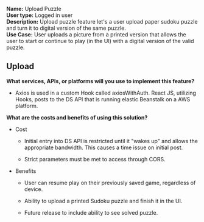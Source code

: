 **Name:** ​Upload Puzzle  
**User type:** ​Logged in user  
**Description:** Upload puzzle feature let's a user upload paper sudoku puzzle and turn it to digital version of the same puzzle.  
**Use Case:** User uploads a picture from a printed version that allows the user to start or continue to play (in the UI) with a digital version of the valid puzzle.

## ​Upload

**What services, APIs, or platforms will you use to implement this feature?**

- Axios is used in a custom Hook called axiosWithAuth. React JS, utilizing Hooks, posts to the DS API that is running elastic Beanstalk on a AWS platform.

**What are the costs and benefits of using this solution?**

- Cost

  - Initial entry into DS API is restricted until it "wakes up" and allows the appropriate bandwidth. This causes a time issue on initial post.

  - Strict parameters must be met to access through CORS.

- Benefits

  - User can resume play on their previously saved game, regardless of device.

  - Ability to upload a printed Sudoku puzzle and finish it in the UI.

  - Future release to include ability to see solved puzzle.

